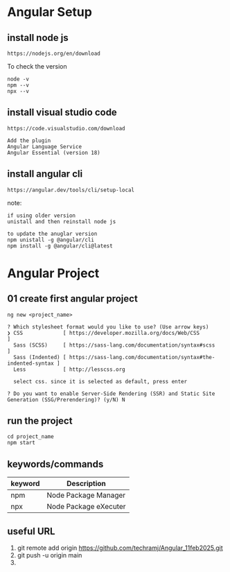 
# Angular Setup
## install node js
    https://nodejs.org/en/download

To check the version
```
node -v
npm --v
npx --v
```

## install visual studio code
    https://code.visualstudio.com/download

```
Add the plugin
Angular Language Service
Angular Essential (version 18)
```

## install angular cli

    https://angular.dev/tools/cli/setup-local



note:
```
if using older version
unistall and then reinstall node js

to update the anuglar version
npm unistall -g @angular/cli
npm install -g @angular/cli@latest
```


# Angular Project
## 01 create first angular project
```
ng new <project_name>
```


```
? Which stylesheet format would you like to use? (Use arrow keys)
❯ CSS             [ https://developer.mozilla.org/docs/Web/CSS                     ]
  Sass (SCSS)     [ https://sass-lang.com/documentation/syntax#scss                ]
  Sass (Indented) [ https://sass-lang.com/documentation/syntax#the-indented-syntax ]
  Less            [ http://lesscss.org  

  select css. since it is selected as default, press enter
```


```
? Do you want to enable Server-Side Rendering (SSR) and Static Site Generation (SSG/Prerendering)? (y/N) N
```

## run the project
```
cd project_name
npm start
```



## keywords/commands
| keyword | Description              |
|---------|--------------------------|
|npm      | Node Package Manager|
|npx      | Node Package eXecuter |


## useful URL
1. git remote add origin https://github.com/techramj/Angular_11feb2025.git
2. git push -u origin main
3. 